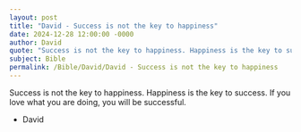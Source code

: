 ```yaml
---
layout: post
title: "David - Success is not the key to happiness"
date: 2024-12-28 12:00:00 -0000
author: David
quote: "Success is not the key to happiness. Happiness is the key to success. If you love what you are doing, you will be successful."
subject: Bible
permalink: /Bible/David/David - Success is not the key to happiness
---
```


Success is not the key to happiness. Happiness is the key to success. If you love what you are doing, you will be successful.

- David
